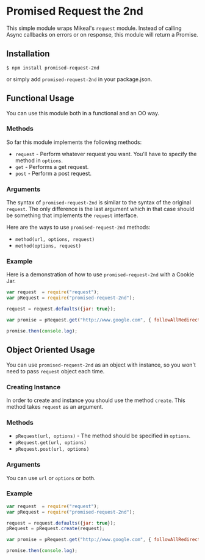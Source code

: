 Promised Request the 2nd
========================

This simple module wraps Mikeal's `request` module. Instead of calling Async callbacks on errors or on response, this module
will return a Promise.

## Installation

    $ npm install promised-request-2nd

or simply add `promised-request-2nd` in your package.json.

## Functional Usage

You can use this module both in a functional and an OO way.

### Methods

So far this module implements the following methods:

* `request` - Perform whatever request you want. You'll have to specify the method in `options`.
* `get` - Performs a get request.
* `post` - Perform a post request.

### Arguments

The syntax of `promised-request-2nd` is similar to the syntax of the original `request`. The only difference is the last
argument which in that case should be something that implements the `request` interface.

Here are the ways to use `promised-request-2nd` methods:

* `method(url, options, request)`
* `method(options, request)`

### Example

Here is a demonstration of how to use `promised-request-2nd` with a Cookie Jar.

```javascript
var request  = require("request");
var pRequest = require("promised-request-2nd");

request = request.defaults({jar: true});

var promise = pRequest.get("http://www.google.com", { followAllRedirects: true }, request);

promise.then(console.log);
```

## Object Oriented Usage

You can use `promised-request-2nd` as an object with instance, so you won't need to pass `request` object each time.

### Creating Instance

In order to create and instance you should use the method `create`. This method takes `request` as an argument.

### Methods

* `pRequest(url, options)` - The method should be specified in `options`.
* `pRequest.get(url, options)`
* `pRequest.post(url, options)`

### Arguments

You can use `url` or `options` or both.

### Example

```javascript
var request  = require("request");
var pRequest = require("promised-request-2nd");

request = request.defaults({jar: true});
pRequest = pRequest.create(request);

var promise = pRequest.get("http://www.google.com", { followAllRedirects: true });

promise.then(console.log);
```
